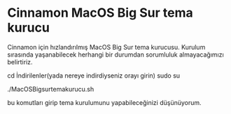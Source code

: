 # Cinnamon MacOS Big Sur tema kurucu
Cinnamon için hızlandırılmış MacOS Big Sur tema kurucusu.
Kurulum sırasında yaşanabilecek herhangi bir durumdan sorumluluk almayacağımızı belirtiriz.

cd İndirilenler(yada nereye indirdiyseniz orayı girin)
sudo su

./MacOSBigsurtemakurucu.sh

bu komutları girip tema kurulumunu yapabileceğinizi düşünüyorum.
